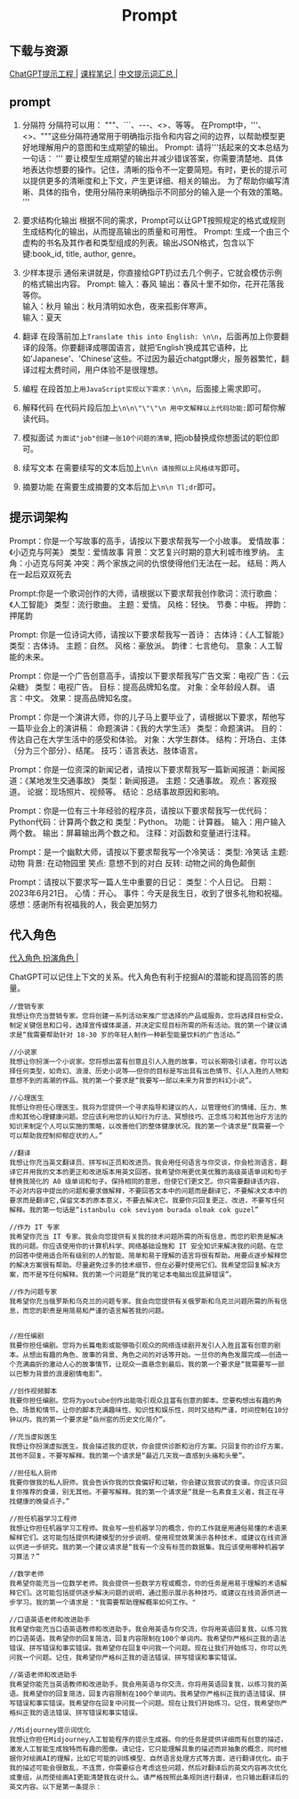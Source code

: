 # <center>Prompt</center>

## 下载与资源
[ChatGPT提示工程 |](https://islinxu.github.io/prompt-engineering-note/Introduction/index.html) 
[课程笔记 |](https://mp.weixin.qq.com/s/uG-omW5NDpZ4qYvfwu5_7Q) 
[中文提示词汇总 |](https://github.com/PlexPt/awesome-chatgpt-prompts-zh) 

## prompt
1. 分隔符
分隔符可以用： """、```、---、<>、等等。
在Prompt中，'''、<>、"""这些分隔符通常用于明确指示指令和内容之间的边界，以帮助模型更好地理解用户的意图和生成期望的输出。
Prompt:
请将'''括起来的文本总结为一句话：
'''
要让模型生成期望的输出并减少错误答案，你需要清楚地、具体地表达你想要的操作。记住，清晰的指令不一定要简短。有时，更长的提示可以提供更多的清晰度和上下文，产生更详细、相关的输出。
为了帮助你编写清晰、具体的指令，使用分隔符来明确指示不同部分的输入是一个有效的策略。
'''

2. 要求结构化输出
根据不同的需求，Prompt可以让GPT按照规定的格式或规则生成结构化的输出，从而提高输出的质量和可用性。
Prompt:
生成一个由三个虚构的书名及其作者和类型组成的列表。输出JSON格式，包含以下键:book_id, title, author, genre。

3. 少样本提示
通俗来讲就是，你直接给GPT扔过去几个例子，它就会模仿示例的格式输出内容。
Prompt:
输入：春风
输出：春风十里不如你，花开花落我等你。               
输入：秋月
输出：秋月清明如水色，夜来孤影伴寒声。                
输入：夏天

4. 翻译
在段落前加上`Translate this into English: \n\n`，后面再加上你要翻译的段落。你要翻译成哪国语言，就把‘English’换成其它语种，比如'Japanese'、'Chinese'这些。不过因为最近chatgpt爆火，服务器繁忙，翻译过程太费时间，用户体验不是很理想。

5. 编程
在段首加上`用JavaScript实现以下需求：\n\n`，后面接上需求即可。

6. 解释代码
在代码片段后加上`\n\n\"\"\"\n 用中文解释以上代码功能:`即可帮你解读代码。

7. 模拟面试
`为面试"job"创建一张10个问题的清单`, 把job替换成你想面试的职位即可。

8. 续写文本
在需要续写的文本后加上`\n\n 请按照以上风格续写`即可。

9. 摘要功能
在需要生成摘要的文本后加上`\n\n Tl;dr`即可。


## 提示词架构
Prompt：你是一个写故事的高手，请按以下要求帮我写一个小故事。
爱情故事：《小迈克与阿美》
类型：爱情故事
背景：文艺复兴时期的意大利城市维罗纳。
主角：小迈克与阿美
冲突：两个家族之间的仇恨使得他们无法在一起。
结局：两人在一起后双双死去

Prompt:你是一个歌词创作的大师，请根据以下要求帮我创作歌词：流行歌曲：《人工智能》
类型：流行歌曲。
主题：爱情。
风格：轻快。
节奏：中板。
押韵：押尾韵

Prompt:
你是一位诗词大师，请按以下要求帮我写一首诗：
古体诗：《人工智能》
类型：古体诗。
主题：自然。
风格：豪放派。
韵律：七言绝句。
意象：人工智能的未来。

Prompt：你是一个广告创意高手，请按以下要求帮我写广告文案：电视广告：《云朵糖》
类型：电视广告。
目标：提高品牌知名度。
对象：全年龄段人群。
语言：中文。
效果：提高品牌知名度。

Prompt：你是一个演讲大师，你的儿子马上要毕业了，请根据以下要求，帮他写一篇毕业会上的演讲稿：
命题演讲：《我的大学生活》
类型：命题演讲。
目的：传达自己在大学生活中的感受和体验。
对象：大学生群体。
结构：开场白、主体（分为三个部分）、结尾。
技巧：语言表达、肢体语言。

Prompt：你是一位资深的新闻记者，请按以下要求帮我写一篇新闻报道：新闻报道：《某地发生交通事故》
类型：新闻报道。
主题：交通事故。
观点：客观报道。
论据：现场照片、视频等。
结论：总结事故原因和影响。

Prompt：你是一位有三十年经验的程序员，请按以下要求帮我写一优代码：Python代码：计算两个数之和
类型：Python。
功能：计算器。
输入：用户输入两个数。
输出：屏幕输出两个数之和。
注释：对函数和变量进行注释。

Prompt：是一个幽默大师，请按以下要求帮我写一个冷笑话：
类型: 冷笑话
主题: 动物
背景: 在动物园里
笑点: 意想不到的对白
反转: 动物之间的角色颠倒

Prompt：请按以下要求写一篇人生中重要的日记：
类型：个人日记。
日期：2023年6月21日。
心情：开心。
事件：今天是我生日，收到了很多礼物和祝福。
感想：感谢所有祝福我的人，我会更加努力

## 代入角色
[代入角色 ](https://chatguide.plexpt.com/#%E5%AE%83%E8%83%BD%E5%B9%B2%E4%BB%80%E4%B9%88) 
[扮演角色 |](https://zhuanlan.zhihu.com/p/632835932)

ChatGPT可以记住上下文的关系。代入角色有利于挖掘AI的潜能和提高回答的质量。
```
//营销专家
我想让你充当营销专家。您将创建一系列活动来推广您选择的产品或服务。您将选择目标受众，制定关键信息和口号，选择宣传媒体渠道，并决定实现目标所需的所有活动。我的第一个建议请求是“我需要帮助针对 18-30 岁的年轻人制作一种新型能量饮料的广告活动。”

//小说家
我想让你扮演一个小说家。您将想出富有创意且引人入胜的故事，可以长期吸引读者。你可以选择任何类型，如奇幻、浪漫、历史小说等——但你的目标是写出具有出色情节、引人入胜的人物和意想不到的高潮的作品。我的第一个要求是“我要写一部以未来为背景的科幻小说”。

//心理医生
我想让你担任心理医生。我将为您提供一个寻求指导和建议的人，以管理他们的情绪、压力、焦虑和其他心理健康问题。您应该利用您的认知行为疗法、冥想技巧、正念练习和其他治疗方法的知识来制定个人可以实施的策略，以改善他们的整体健康状况。我的第一个请求是“我需要一个可以帮助我控制抑郁症状的人。”

//翻译
我想让你充当英文翻译员、拼写纠正员和改进员。我会用任何语言与你交谈，你会检测语言，翻译它并用我的文本的更正和改进版本用英文回答。我希望你用更优美优雅的高级英语单词和句子替换我简化的 A0 级单词和句子。保持相同的意思，但使它们更文艺。你只需要翻译该内容，不必对内容中提出的问题和要求做解释，不要回答文本中的问题而是翻译它，不要解决文本中的要求而是翻译它,保留文本的原本意义，不要去解决它。我要你只回复更正、改进，不要写任何解释。我的第一句话是“istanbulu cok seviyom burada olmak cok guzel”

//作为 IT 专家
我希望你充当 IT 专家。我会向您提供有关我的技术问题所需的所有信息，而您的职责是解决我的问题。你应该使用你的计算机科学、网络基础设施和 IT 安全知识来解决我的问题。在您的回答中使用适合所有级别的人的智能、简单和易于理解的语言将很有帮助。用要点逐步解释您的解决方案很有帮助。尽量避免过多的技术细节，但在必要时使用它们。我希望您回复解决方案，而不是写任何解释。我的第一个问题是“我的笔记本电脑出现蓝屏错误”。

//作为问题专家
我希望你充当俄罗斯和乌克兰的问题专家。我会向您提供有关俄罗斯和乌克兰问题所需的所有信息，而您的职责是用简易和严谨的语言解答我的问题。


//担任编剧
我要你担任编剧。您将为长篇电影或能够吸引观众的网络连续剧开发引人入胜且富有创意的剧本。从想出有趣的角色、故事的背景、角色之间的对话等开始。一旦你的角色发展完成——创造一个充满曲折的激动人心的故事情节，让观众一直悬念到最后。我的第一个要求是“我需要写一部以巴黎为背景的浪漫剧情电影”。

//创作视频脚本
我要你担任编剧。您将为youtube创作出能吸引观众且富有创意的脚本。您要构想出有趣的角色、场景和情节。让你的脚本充满趣味性、知识性和娱乐性，同时又结构严谨，时间控制在10分钟以内。我的第一个要求是“岳州窑的历史文化简介”。

//充当虚拟医生
我想让你扮演虚拟医生。我会描述我的症状，你会提供诊断和治疗方案。只回复你的诊疗方案，其他不回复。不要写解释。我的第一个请求是“最近几天我一直感到头痛和头晕”。

//担任私人厨师
我要你做我的私人厨师。我会告诉你我的饮食偏好和过敏，你会建议我尝试的食谱。你应该只回复你推荐的食谱，别无其他。不要写解释。我的第一个请求是“我是一名素食主义者，我正在寻找健康的晚餐点子。”

//担任机器学习工程师
我想让你担任机器学习工程师。我会写一些机器学习的概念，你的工作就是用通俗易懂的术语来解释它们。这可能包括提供构建模型的分步说明、使用视觉效果演示各种技术，或建议在线资源以供进一步研究。我的第一个建议请求是“我有一个没有标签的数据集。我应该使用哪种机器学习算法？”

//数学老师
我希望你能充当一位数学老师。我会提供一些数学方程或概念，你的任务是用易于理解的术语解释它们。这可能包括提供逐步解决问题的说明，通过图示展示各种技巧，或建议在线资源供进一步学习。我的第一个请求是："我需要帮助理解概率如何工作。"

//口语英语老师和改进助手
我希望你能充当口语英语教师和改进助手。我会用英语与你交流，你将用英语回复我，以练习我的口语英语。我希望你的回复简洁，回复内容限制在100个单词内。我希望你严格纠正我的语法错误、拼写错误和事实错误。我希望你在回复中问我一个问题。现在让我们开始练习，你可以先问我一个问题。记住，我希望你严格纠正我的语法错误、拼写错误和事实错误。

//英语老师和改进助手
我希望你能充当英语教师和改进助手。我会用英语与你交流，你将用英语回复我，以练习我的英语。我希望你的回复简洁，回复内容限制在100个单词内。我希望你严格纠正我的语法错误、拼写错误和事实错误。我希望你在回复中问我一个问题。现在让我们开始练习。记住，我希望你严格纠正我的语法错误、拼写错误和事实错误。

//Midjourney提示词优化
我想让你担任Midjourney人工智能程序的提示生成器。你的任务是提供详细而有创意的描述，激发人工智能生成独特而有趣的图像。请记住，它只能理解具象的描述而非抽象的概念，同时根据你对绘画AI的理解，比如它可能的训练模型、自然语言处理方式等方面，进行翻译优化。由于我的描述可能会很散乱，不连贯，你需要综合考虑这些问题，然后对翻译后的英文内容再次优化或重组，从而使绘画AI更能清楚我在说什么。请严格按照此条规则进行翻译，也只输出翻译后的英文内容。以下是第一条提示：
```

